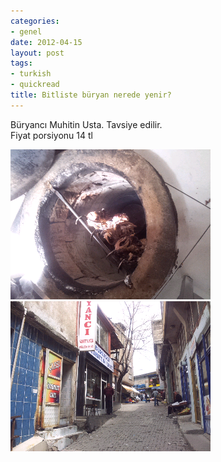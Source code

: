 ```yaml
---
categories:
- genel
date: 2012-04-15
layout: post
tags:
- turkish
- quickread
title: Bitliste büryan nerede yenir?
---
```


Büryancı Muhitin Usta. Tavsiye edilir.  
Fiyat porsiyonu 14 tl

  
![](/images/20120415_113844.png)  
![](/images/20120415_113906.png)
